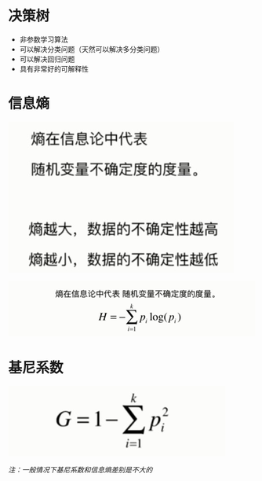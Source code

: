 # 决策树

- 非参数学习算法
- 可以解决分类问题（天然可以解决多分类问题）
- 可以解决回归问题
- 具有非常好的可解释性



# 信息熵

![8](https://github.com/Pythonboy/Image/blob/master/ML/8.jpg?raw=true)

 ![9](https://github.com/Pythonboy/Image/blob/master/ML/9.jpg?raw=true)



# 基尼系数

![10](https://github.com/Pythonboy/Image/blob/master/ML/10.jpg?raw=true)

 

*注：一般情况下基尼系数和信息熵差别是不大的*



 

